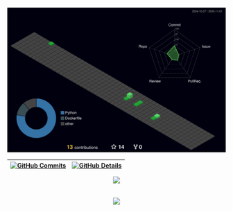 ![Status](./profile-3d-contrib/profile-night-green.svg)
  

  
 | [![GitHub Commits](http://github-profile-summary-cards.vercel.app/api/cards/productive-time?username=adiliojf&theme=dracula)](https://github.com/vn7n24fzkq/github-profile-summary-cards) | [![GitHub Details](http://github-profile-summary-cards.vercel.app/api/cards/profile-details?username=adiliojf&theme=dracula)](https://github.com/vn7n24fzkq/github-profile-summary-cards) |  
 | ----------- | ----------- |




 
  <div align="center" >
<a href="https://skillicons.dev"   >
  <img src="https://skillicons.dev/icons?i=git,java,swift,spring,docker,figma,github,linux,postman,postgres,discord,linkedin,vscode,visualstudio,py,matlab,mysql,heroku,eclipse,cpp,c,r&theme=dark&perline=11" />
</a>
  <br />

  </div>

 
##
   <div align="center" >
     <img src="https://github-profile-trophy.vercel.app/?username=adiliojf&row=1&column=6&theme=dracula&margin-w=15&margin-h=15"/>
  </div>
